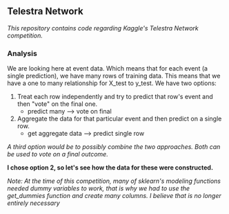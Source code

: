 ## Telestra Network

_This repository contains code regarding Kaggle's Telestra Network competition._

### Analysis
We are looking here at event data. Which means that for each event (a single prediction), we have many rows of training data. This means that we have a one to many relationship for X_test to y_test.
We have two options:
1. Treat each row independently and try to predict that row's event and then "vote" on the final one.
   - predict many --> vote on final
2. Aggregate the data for that particular event and then predict on a single row.
   - get aggregate data --> predict single row

_A third option would be to possibly combine the two approaches. Both can be used to vote on a final outcome._

**I chose option 2, so let's see how the data for these were constructed.**

_Note: At the time of this competition, many of sklearn's modeling functions needed dummy variables to work, that is why we had to use the get_dummies function and create many columns. I believe that is no longer entirely necessary_

